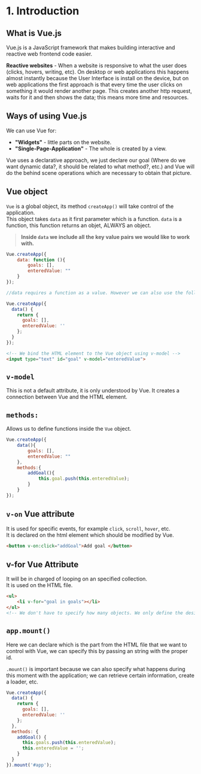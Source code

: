 # 1. Introduction

## What is Vue.js

Vue.js is a JavaScript framework that makes building interactive and reactive web frontend code easier.

**Reactive websites** - When a website is responsive to what the user does (clicks, hovers, writing, etc). On desktop or web applications this happens almost instantly because the User Interface is install on the device, but on web applications the first approach is that every time the user clicks on something it would render another page. This creates another http request, waits for it and then shows the data; this means more time and resources.

## Ways of using Vue.js

We can use Vue for:

- **"Widgets"** - little parts on the website.
- **"Single-Page-Application"** - The whole is created by a view.

Vue uses a declarative approach, we just declare our goal (Where do we want dynamic data?, it should be related to what method?, etc.) and Vue will do the behind scene operations which are necessary to obtain that picture.

## Vue object

`Vue` is a global object, its method `createApp()` will take control of the application.  
This object takes `data` as it first parameter which is a function. `data` is a function, this function returns an objet, ALWAYS an object.

> **Inside `data` we include all the key value pairs we would like to work with.**

```JavaScript
Vue.createApp({
	data: function (){
		goals: [],
		enteredValue: ""
	}
});

//data requires a function as a value. However we can also use the following syntax:

Vue.createApp({
  data() {
    return {
      goals: [],
      enteredValue: ''
    };
  }
});
```
```HTML
<!-- We bind the HTML element to the Vue object using v-model -->
<input type="text" id="goal" v-model="enteredValue">
```

## `v-model`

This is not a default attribute, it is only understood by Vue. It creates a connection between Vue and the HTML element.

## `methods:`

Allows us to define functions inside the `Vue` object.

```JavaScript
Vue.createApp({
	data(){
		goals: [],
		enteredValue: ""
	},
	methods:{
		addGoal(){
			this.goal.push(this.enteredValue);
		}
	}
});
```

## `v-on` Vue attribute

It is used for specific events, for example `click`, `scroll`, `hover`, etc.  
It is declared on the html element which should be modified by Vue.

```HTML
<button v-on:click="addGoal">Add goal </button>
```

## v-for Vue Attribute

It will be in charged of looping on an specified collection.  
It is used on the HTML file.

```HTML
<ul>
	<li v-for="goal in goals"></li>
</ul>
<!-- We don't have to specify how many objects. We only define the desire result, which in this case is a list element. Vue will add as many as included on the collection.-->
```

## `app.mount()`

Here we can declare which is the part from the HTML file that we want to control with Vue, we can specify this by passing an string with the proper id.

`.mount()` is important because we can also specify what happens during this moment with the application; we can retrieve certain information, create a loader, etc.

```JavaScript
Vue.createApp({
  data() {
    return {
      goals: [],
      enteredValue: ''
    };
  },
  methods: {
    addGoal() {
      this.goals.push(this.enteredValue);
      this.enteredValue = '';
    }
  }
}).mount('#app');
```
